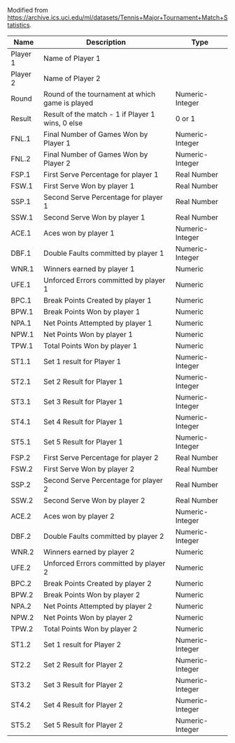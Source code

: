 Modified from <https://archive.ics.uci.edu/ml/datasets/Tennis+Major+Tournament+Match+Statistics>.


| Name     | Description                                      | Type            |
| -------- | ------------------------------------------------ | --------------- |
| Player 1 | Name of Player 1                                 |                 |
| Player 2 | Name of Player 2                                 |                 |
| Round    | Round of the tournament at which game is played  | Numeric-Integer |
| Result   | Result of the match - 1 if Player 1 wins, 0 else | 0 or 1          |
| FNL.1    | Final Number of Games Won by Player 1            | Numeric-Integer |
| FNL.2    | Final Number of Games Won by Player 2            | Numeric-Integer |
| FSP.1    | First Serve Percentage for player 1              | Real Number     |
| FSW.1    | First Serve Won by player 1                      | Real Number     |
| SSP.1    | Second Serve Percentage for player 1             | Real Number     |
| SSW.1    | Second Serve Won by player 1                     | Real Number     |
| ACE.1    | Aces won by player 1                             | Numeric-Integer |
| DBF.1    | Double Faults committed by player 1              | Numeric-Integer |
| WNR.1    | Winners earned by player 1                       | Numeric         |
| UFE.1    | Unforced Errors committed by player 1            | Numeric         |
| BPC.1    | Break Points Created by player 1                 | Numeric         |
| BPW.1    | Break Points Won by player 1                     | Numeric         |
| NPA.1    | Net Points Attempted by player 1                 | Numeric         |
| NPW.1    | Net Points Won by player 1                       | Numeric         |
| TPW.1    | Total Points Won by player 1                     | Numeric         |
| ST1.1    | Set 1 result for Player 1                        | Numeric-Integer |
| ST2.1    | Set 2 Result for Player 1                        | Numeric-Integer |
| ST3.1    | Set 3 Result for Player 1                        | Numeric-Integer |
| ST4.1    | Set 4 Result for Player 1                        | Numeric-Integer |
| ST5.1    | Set 5 Result for Player 1                        | Numeric-Integer |
| FSP.2    | First Serve Percentage for player 2              | Real Number     |
| FSW.2    | First Serve Won by player 2                      | Real Number     |
| SSP.2    | Second Serve Percentage for player 2             | Real Number     |
| SSW.2    | Second Serve Won by player 2                     | Real Number     |
| ACE.2    | Aces won by player 2                             | Numeric-Integer |
| DBF.2    | Double Faults committed by player 2              | Numeric-Integer |
| WNR.2    | Winners earned by player 2                       | Numeric         |
| UFE.2    | Unforced Errors committed by player 2            | Numeric         |
| BPC.2    | Break Points Created by player 2                 | Numeric         |
| BPW.2    | Break Points Won by player 2                     | Numeric         |
| NPA.2    | Net Points Attempted by player 2                 | Numeric         |
| NPW.2    | Net Points Won by player 2                       | Numeric         |
| TPW.2    | Total Points Won by player 2                     | Numeric         |
| ST1.2    | Set 1 result for Player 2                        | Numeric-Integer |
| ST2.2    | Set 2 Result for Player 2                        | Numeric-Integer |
| ST3.2    | Set 3 Result for Player 2                        | Numeric-Integer |
| ST4.2    | Set 4 Result for Player 2                        | Numeric-Integer |
| ST5.2    | Set 5 Result for Player 2                        | Numeric-Integer |
